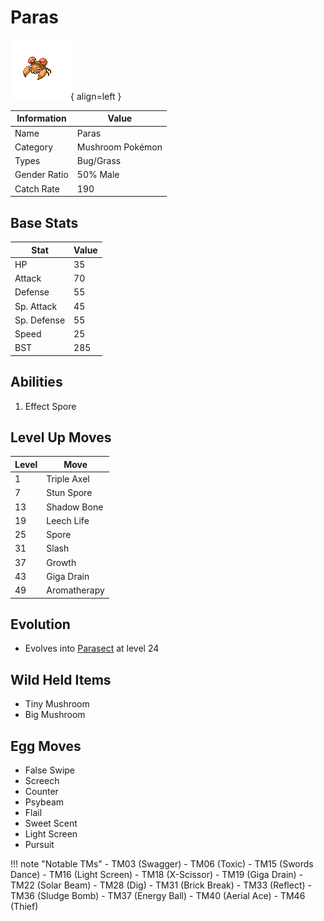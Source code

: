 # Paras

![Paras](../images/pokemon/46.png){ align=left }

| Information | Value |
|------------|--------|
| Name | Paras |
| Category | Mushroom Pokémon |
| Types | Bug/Grass |
| Gender Ratio | 50% Male |
| Catch Rate | 190 |

## Base Stats

| Stat | Value |
|------|-------|
| HP | 35 |
| Attack | 70 |
| Defense | 55 |
| Sp. Attack | 45 |
| Sp. Defense | 55 |
| Speed | 25 |
| BST | 285 |

## Abilities
1. Effect Spore

## Level Up Moves
| Level | Move |
|-------|------|
| 1 | Triple Axel |
| 7 | Stun Spore |
| 13 | Shadow Bone |
| 19 | Leech Life |
| 25 | Spore |
| 31 | Slash |
| 37 | Growth |
| 43 | Giga Drain |
| 49 | Aromatherapy |

## Evolution
- Evolves into [Parasect](047-parasect.md) at level 24

## Wild Held Items
- Tiny Mushroom
- Big Mushroom

## Egg Moves
- False Swipe
- Screech
- Counter
- Psybeam
- Flail
- Sweet Scent
- Light Screen
- Pursuit

!!! note "Notable TMs"
    - TM03 (Swagger)
    - TM06 (Toxic)
    - TM15 (Swords Dance)
    - TM16 (Light Screen)
    - TM18 (X-Scissor)
    - TM19 (Giga Drain)
    - TM22 (Solar Beam)
    - TM28 (Dig)
    - TM31 (Brick Break)
    - TM33 (Reflect)
    - TM36 (Sludge Bomb)
    - TM37 (Energy Ball)
    - TM40 (Aerial Ace)
    - TM46 (Thief)
